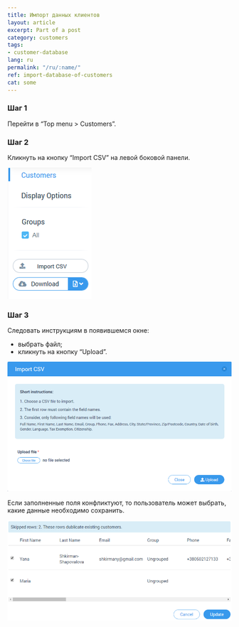```yaml
---
title: Импорт данных клиентов
layout: article
excerpt: Part of a post
category: customers
tags:
- customer-database
lang: ru
permalink: "/ru/:name/"
ref: import-database-of-customers
cat: some
---
```


### **Шаг 1**

Перейти в “Top menu > Customers”.

### **Шаг 2**

Кликнуть на кнопку “Import CSV” на левой боковой панели.

![Import_database_of_customers1](/assets/images/import_database_of_customers1.png)

### **Шаг 3**

Следовать инструкциям в появившемся окне:
- выбрать файл;
- кликнуть на кнопку “Upload”.

![Import_database_of_customers2](/assets/images/import_database_of_customers2.png)

Если заполненные поля конфликтуют, то пользователь может выбрать, какие данные необходимо сохранить.

![Import_database_of_customers3](/assets/images/import_database_of_customers3.png)
